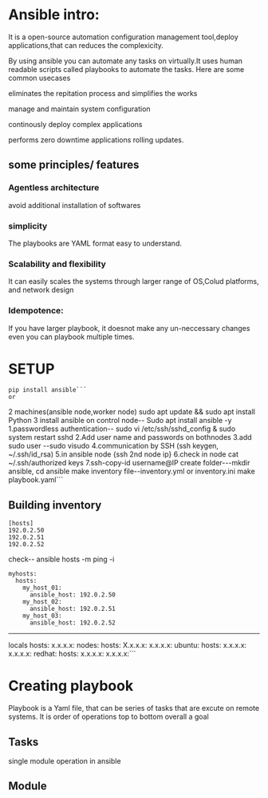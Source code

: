 # Ansible intro:
It is a open-source automation configuration management tool,deploy applications,that can reduces the complexicity.

By using ansible you can automate any tasks on virtually.It uses human readable scripts called playbooks to automate the tasks.
Here are some common usecases

eliminates the repitation process and simplifies the works

manage and maintain system configuration

continously deploy complex applications

performs zero downtime applications rolling updates.

## some principles/ features

### Agentless architecture
avoid additional installation of softwares
### simplicity
The playbooks are YAML format easy to understand.
### Scalability and flexibility
It can easily scales the systems through larger range of OS,Colud platforms, and network design
### Idempotence:
If you have larger playbook, it doesnot make any un-neccessary changes even you can playbook multiple times.

# SETUP
```
pip install ansible```
or 
```
2 machines(ansible node,worker node)
sudo apt update && sudo apt install Python 3
install ansible on control node-- Sudo apt install ansible -y
1.passwordless authentication-- sudo vi /etc/ssh/sshd_config & sudo system restart sshd
2.Add user name and passwords on bothnodes
3.add sudo user --sudo visudo
4.communication by SSH (ssh keygen, ~/.ssh/id_rsa)
5.in ansible node {ssh 2nd node ip}
6.check in node cat ~/.ssh/authorized keys
7.ssh-copy-id username@IP
create folder---mkdir ansible, cd ansible
make inventory file--inventory.yml or inventory.ini
make playbook.yaml```

## Building inventory
```
[hosts]
192.0.2.50
192.0.2.51
192.0.2.52
```
check-- ansible hosts -m ping -i <inventory file name>
```
myhosts:
  hosts:
    my_host_01:
      ansible_host: 192.0.2.50
    my_host_02:
      ansible_host: 192.0.2.51
    my_host_03:
      ansible_host: 192.0.2.52
```
---
locals
  hosts: 
    x.x.x.x:
nodes:
  hosts:
   X.x.x.x:
   x.x.x.x:
ubuntu:
  hosts:
    x.x.x.x:
    x.x.x.x:
redhat:
  hosts:
    x.x.x.x:
    x.x.x.x:```

# Creating playbook
Playbook is a Yaml file, that can be series of tasks that are excute on remote systems.
It is order of operations top to bottom overall a goal

## Tasks
single module operation in ansible
## Module


   
